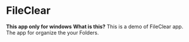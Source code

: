 # FileClear
**This app only for windows**
**What is this?**
  This is a demo of FileClear app.
	The app for organize the your Folders.
